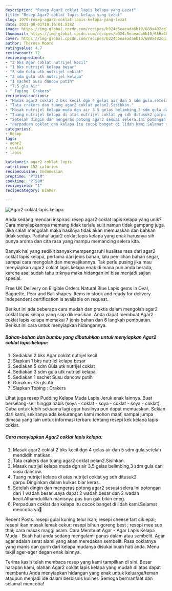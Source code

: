```yaml
---
description: "Resep Agar2 coklat lapis kelapa yang Lezat"
title: "Resep Agar2 coklat lapis kelapa yang Lezat"
slug: 1970-resep-agar2-coklat-lapis-kelapa-yang-lezat
date: 2021-08-01T10:16:01.538Z
image: https://img-global.cpcdn.com/recipes/b324c5eaeada6b10/680x482cq70/agar2-coklat-lapis-kelapa-foto-resep-utama.jpg
thumbnail: https://img-global.cpcdn.com/recipes/b324c5eaeada6b10/680x482cq70/agar2-coklat-lapis-kelapa-foto-resep-utama.jpg
cover: https://img-global.cpcdn.com/recipes/b324c5eaeada6b10/680x482cq70/agar2-coklat-lapis-kelapa-foto-resep-utama.jpg
author: Theresa Moore
ratingvalue: 4.7
reviewcount: 12
recipeingredient:
- "2 bks Agar coklat nutrijel kecil"
- "1 bks nutrijel kelapa besar"
- "5 sdm Gula utk nutrijel coklat"
- "3 sdm gula utk nutrijel kelapa"
- "1 sachet Susu dancow putih"
- "7.5 gls Air"
- " Toping  Crakers"
recipeinstructions:
- "Masak agar2 coklat 2 bks kecil dgn 4 gelas air dan 5 sdm gula,setelah mendidih matikan."
- "Tata crakers dan tuang agar2 coklat pelan2.Sisihkan."
- "Masak nutrijel kelapa muda dgn air 3.5 gelas belimbing,3 sdm gula dan susu dancow."
- "Tuang nutrijel kelapa di atas nutrijel coklat yg sdh ditusuk2 garpu.Dinginkan dalam kulkas biar keras."
- "Setelah dingin dan mengeras potong agar2 sesuai selera.Ini potongan dari 1 wadah besar..saya dapat 2 wadah besar dan 2 wadah kecil.Alhamdulillah manisnya pas bun gak bikin eneg."
- "Perpaduan coklat dan kelapa itu cocok banget di lidah kami.Selamat mencoba ya🙏"
categories:
- Resep
tags:
- agar2
- coklat
- lapis

katakunci: agar2 coklat lapis 
nutrition: 152 calories
recipecuisine: Indonesian
preptime: "PT21M"
cooktime: "PT58M"
recipeyield: "1"
recipecategory: Dinner

---
```



![Agar2 coklat lapis kelapa](https://img-global.cpcdn.com/recipes/b324c5eaeada6b10/680x482cq70/agar2-coklat-lapis-kelapa-foto-resep-utama.jpg)

Anda sedang mencari inspirasi resep agar2 coklat lapis kelapa yang unik? Cara menyiapkannya memang tidak terlalu sulit namun tidak gampang juga. Jika salah mengolah maka hasilnya tidak akan memuaskan dan bahkan tidak sedap. Padahal agar2 coklat lapis kelapa yang enak harusnya sih punya aroma dan cita rasa yang mampu memancing selera kita.

Banyak hal yang sedikit banyak mempengaruhi kualitas rasa dari agar2 coklat lapis kelapa, pertama dari jenis bahan, lalu pemilihan bahan segar, sampai cara mengolah dan menyajikannya. Tak perlu pusing jika mau menyiapkan agar2 coklat lapis kelapa enak di mana pun anda berada, karena asal sudah tahu triknya maka hidangan ini bisa menjadi sajian spesial.

Free UK Delivery on Eligible Orders Natural Blue Lapis gems in Oval, Baguette, Pear and Ball shapes. Items in stock and ready for delivery. Independent certification is available on request.


Berikut ini ada beberapa cara mudah dan praktis dalam mengolah agar2 coklat lapis kelapa yang siap dikreasikan. Anda dapat membuat Agar2 coklat lapis kelapa memakai 7 jenis bahan dan 6 langkah pembuatan. Berikut ini cara untuk menyiapkan hidangannya.

<!--inarticleads1-->

##### Bahan-bahan dan bumbu yang dibutuhkan untuk menyiapkan Agar2 coklat lapis kelapa:

1. Sediakan 2 bks Agar coklat nutrijel kecil
1. Siapkan 1 bks nutrijel kelapa besar
1. Sediakan 5 sdm Gula utk nutrijel coklat
1. Sediakan 3 sdm gula utk nutrijel kelapa
1. Sediakan 1 sachet Susu dancow putih
1. Gunakan 7.5 gls Air
1. Siapkan  Toping : Crakers


Lihat juga resep Pudding Kelapa Muda Lapis Jeruk enak lainnya. Buat berselang-seli hingga habis (soya - coklat - soya - coklat - soya - coklat). Cuba untuk lebih seksama lagi agar hasilnya pun dapat memuaskan. Sekian dari kami, sekiranya ada kekurangan kami mohon maaf, sampai jumpa dimasa yang lain untuk informasi terbaru tentang resepi kek kelapa lapis coklat. 

<!--inarticleads2-->

##### Cara menyiapkan Agar2 coklat lapis kelapa:

1. Masak agar2 coklat 2 bks kecil dgn 4 gelas air dan 5 sdm gula,setelah mendidih matikan.
1. Tata crakers dan tuang agar2 coklat pelan2.Sisihkan.
1. Masak nutrijel kelapa muda dgn air 3.5 gelas belimbing,3 sdm gula dan susu dancow.
1. Tuang nutrijel kelapa di atas nutrijel coklat yg sdh ditusuk2 garpu.Dinginkan dalam kulkas biar keras.
1. Setelah dingin dan mengeras potong agar2 sesuai selera.Ini potongan dari 1 wadah besar..saya dapat 2 wadah besar dan 2 wadah kecil.Alhamdulillah manisnya pas bun gak bikin eneg.
1. Perpaduan coklat dan kelapa itu cocok banget di lidah kami.Selamat mencoba ya🙏


Recent Posts. resepi gulai kuning telur ikan; resepi cheese tart cik epal; resepi ikan masak lemak cekur; resepi bihun goreng best ; resepi mee sup thai; cara masak maggi asam. Cara Membuat Agar - Agar Lapis Kelapa Muda - Buah hati anda sedang mengalami panas dalam atau sembelit. Agar agar adalah serat alami yang akan meredakan sembelit. Rasa coklatnya yang manis dan gurih dari kelapa mudanya disukai buah hati anda. Menu takjil ager-ager degan enak lainnya. 

Terima kasih telah membaca resep yang kami tampilkan di sini. Besar harapan kami, olahan Agar2 coklat lapis kelapa yang mudah di atas dapat membantu Anda menyiapkan hidangan yang enak untuk keluarga/teman ataupun menjadi ide dalam berbisnis kuliner. Semoga bermanfaat dan selamat mencoba!
